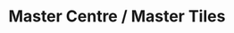 ---
title: "Master Centre / Master Tiles"
url: /karachi/master-centre-master-tiles/
shop: Allgemein
---
